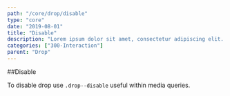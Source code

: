 ```yaml
---
path: "/core/drop/disable"
type: "core"
date: "2019-08-01"
title: "Disable"
description: "Lorem ipsum dolor sit amet, consectetur adipiscing elit. Nunc tempus laoreet leo sit amet iaculis."
categories: ["300-Interaction"]
parent: "Drop"
---
```


##Disable

To disable drop use `.drop--disable` useful within media queries.

<demo>
  <demovanilla src="demos/inline/demos/drop/disable">
  </demovanilla>
</demo>
